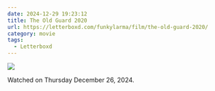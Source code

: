 ```yaml
---
date: 2024-12-29 19:23:12
title: The Old Guard 2020
url: https://letterboxd.com/funkylarma/film/the-old-guard-2020/
category: movie
tags:
  - Letterboxd
---
```


![](https://a.ltrbxd.com/resized/film-poster/4/7/5/9/0/1/475901-the-old-guard-0-600-0-900-crop.jpg?v=fc3fc5e5d5)

Watched on Thursday December 26, 2024.
